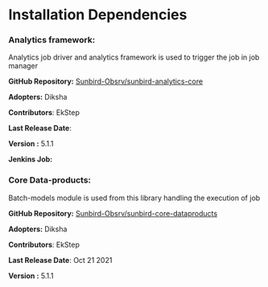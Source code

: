 # Installation Dependencies

### Analytics framework: <a href="#authentication" id="authentication"></a>

Analytics job driver and analytics framework is used to trigger the job in job manager

**GitHub Repository:** [Sunbird-Obsrv/sunbird-analytics-core](https://github.com/Sunbird-Obsrv/sunbird-analytics-core)

**Adopters:** Diksha

**Contributors**: EkStep

**Last Release Date**:

**Version :** 5.1.1

**Jenkins Job:** &#x20;

### Core Data-products: <a href="#api-manager-util" id="api-manager-util"></a>

Batch-models module is used from this library handling the execution of job

**GitHub Repository:** [Sunbird-Obsrv/sunbird-core-dataproducts](https://github.com/Sunbird-Obsrv/sunbird-core-dataproducts)

**Adopters:** Diksha

**Contributors**: EkStep

**Last Release Date**: Oct 21 2021

**Version :** 5.1.1

